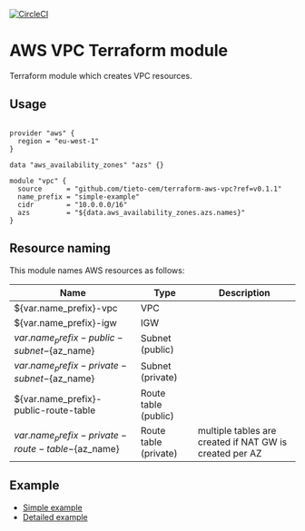 [![CircleCI](https://circleci.com/gh/tieto-cem/terraform-aws-vpc.svg?style=shield&circle-token=b87b5b396b1fb627b8c4b2a16cff65d8f153ebfd)](https://circleci.com/gh/tieto-cem/terraform-aws-vpc)

AWS VPC Terraform module
===========================================

Terraform module which creates VPC resources.

Usage
-----

```hcl

provider "aws" {
  region = "eu-west-1"
}

data "aws_availability_zones" "azs" {}

module "vpc" {
  source      = "github.com/tieto-cem/terraform-aws-vpc?ref=v0.1.1"
  name_prefix = "simple-example"
  cidr        = "10.0.0.0/16"
  azs         = "${data.aws_availability_zones.azs.names}"
}
```

Resource naming
---------------

This module names AWS resources as follows:

| Name                                             | Type                 | Description                                                   |
|--------------------------------------------------|----------------------|---------------------------------------------------------------|
|${var.name_prefix}-vpc                            | VPC                  |                                                               |
|${var.name_prefix}-igw                            | IGW                  |                                                               |
|${var.name_prefix}-public-subnet-${az_name}       | Subnet (public)      |                                                               |     
|${var.name_prefix}-private-subnet-${az_name}      | Subnet (private)     |                                                               |
|${var.name_prefix}-public-route-table             | Route table (public) |                                                               |
|${var.name_prefix}-private-route-table-${az_name} | Route table (private)| multiple tables are created if NAT GW is created per AZ       | 


Example
-------

* [Simple example](https://github.com/tieto-cem/terraform-aws-vpc/tree/master/example/simple)
* [Detailed example](https://github.com/tieto-cem/terraform-aws-vpc/tree/master/example/detailed)